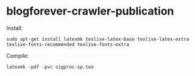 blogforever-crawler-publication
===============================

Install:

    sudo apt-get install latexmk texlive-latex-base texlive-latex-extra texlive-fonts-recommended texlive-fonts-extra

Compile:

    latexmk -pdf -pvc sigproc-sp.tex
